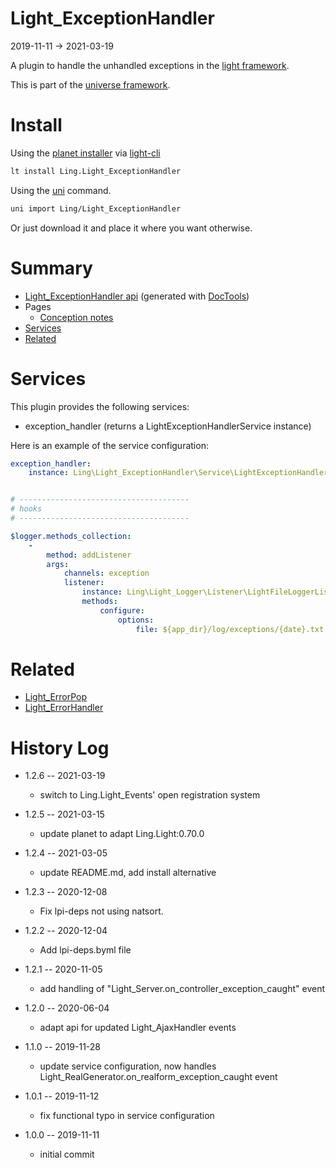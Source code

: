 Light_ExceptionHandler
===========
2019-11-11 -> 2021-03-19



A plugin to handle the unhandled exceptions in the [light framework](https://github.com/lingtalfi/Light).


This is part of the [universe framework](https://github.com/karayabin/universe-snapshot).


Install
==========
Using the [planet installer](https://github.com/lingtalfi/Light_PlanetInstaller) via [light-cli](https://github.com/lingtalfi/Light_Cli)
```bash
lt install Ling.Light_ExceptionHandler
```

Using the [uni](https://github.com/lingtalfi/universe-naive-importer) command.
```bash
uni import Ling/Light_ExceptionHandler
```

Or just download it and place it where you want otherwise.






Summary
===========
- [Light_ExceptionHandler api](https://github.com/lingtalfi/Light_ExceptionHandler/blob/master/doc/api/Ling/Light_ExceptionHandler.md) (generated with [DocTools](https://github.com/lingtalfi/DocTools))
- Pages
    - [Conception notes](https://github.com/lingtalfi/Light_ExceptionHandler/blob/master/doc/pages/conception-notes.md)
- [Services](#services)
- [Related](#related)





Services
=========


This plugin provides the following services:

- exception_handler (returns a LightExceptionHandlerService instance)

Here is an example of the service configuration:

```yaml
exception_handler:
    instance: Ling\Light_ExceptionHandler\Service\LightExceptionHandlerService


# --------------------------------------
# hooks
# --------------------------------------

$logger.methods_collection:
    -
        method: addListener
        args:
            channels: exception
            listener:
                instance: Ling\Light_Logger\Listener\LightFileLoggerListener
                methods:
                    configure:
                        options:
                            file: ${app_dir}/log/exceptions/{date}.txt
```




Related
=============

- [Light_ErrorPop](https://github.com/lingtalfi/Light_ErrorPop/)
- [Light_ErrorHandler](https://github.com/lingtalfi/Light_ErrorHandler/)
    
    


History Log
=============

- 1.2.6 -- 2021-03-19

    - switch to Ling.Light_Events' open registration system

- 1.2.5 -- 2021-03-15

    - update planet to adapt Ling.Light:0.70.0

- 1.2.4 -- 2021-03-05

    - update README.md, add install alternative

- 1.2.3 -- 2020-12-08

    - Fix lpi-deps not using natsort.

- 1.2.2 -- 2020-12-04

    - Add lpi-deps.byml file

- 1.2.1 -- 2020-11-05

    - add handling of "Light_Server.on_controller_exception_caught" event
    
- 1.2.0 -- 2020-06-04

    - adapt api for updated Light_AjaxHandler events
    
- 1.1.0 -- 2019-11-28

    - update service configuration, now handles Light_RealGenerator.on_realform_exception_caught event
    
- 1.0.1 -- 2019-11-12

    - fix functional typo in service configuration
    
- 1.0.0 -- 2019-11-11

    - initial commit